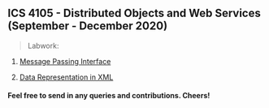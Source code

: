 ## ICS 4105 - Distributed Objects and Web Services (September - December 2020)

> Labwork:

1. [Message Passing Interface](https://github.com/AllanVikiru/DistributedObjectsWebServices/tree/mpi)

2. [Data Representation in XML](https://github.com/AllanVikiru/DistributedObjectsWebServices/tree/xml) 

#### Feel free to send in any queries and contributions. Cheers!
